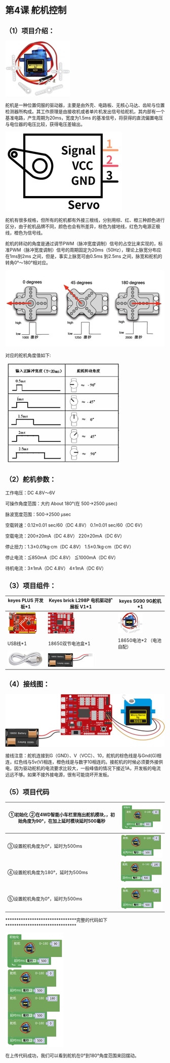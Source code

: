 


# 第4课 舵机控制

## （1）项目介绍：


![](../../media/ebfc39b179ba70727ddf81ce6817deb5.png)

舵机是一种位置伺服的驱动器，主要是由外壳、电路板、无核心马达、齿轮与位置检测器所构成。其工作原理是由接收机或者单片机发出信号给舵机，其内部有一个基准电路，产生周期为20ms，宽度为1.5ms
的基准信号，将获得的直流偏置电压与电位器的电压比较，获得电压差输出。

![](../../media/69be958142b773acdae33eeef12afed7.png)

舵机有很多规格，但所有的舵机都有外接三根线，分别用棕、红、橙三种颜色进行区分，由于舵机品牌不同，颜色也会有所差异，棕色为接地线，红色为电源正极线，橙色为信号线。

舵机的转动的角度是通过调节PWM（脉冲宽度调制）信号的占空比来实现的，标准PWM（脉冲宽度调制）信号的周期固定为20ms（50Hz），理论上脉宽分布应在1ms到2ms
之间，但是，事实上脉宽可由0.5ms 到2.5ms
之间，脉宽和舵机的转角0°～180°相对应。

![](../../media/48fb6072ed3712ea4c4c755adbcdc2a6.png)

对应的舵机角度值如下:

![](../../media/6e2de00c4c08cecef16531adfbba6bf2.png)

## （2）舵机参数：

工作电压：DC 4.8V〜6V

可操作角度范围：大约 About 180°(在 500→2500 μsec)

脉波宽度范围：500→2500 μsec

空载转速：0.12±0.01 sec/60（DC 4.8V） 0.1±0.01 sec/60（DC 6V）

空载电流：200±20mA（DC 4.8V） 220±20mA（DC 6V）

停止扭力：1.3±0.01kg·cm（DC 4.8V） 1.5±0.1kg·cm（DC 6V）

停止电流：≦850mA（DC 4.8V） ≦1000mA（DC 6V）

待机电流：3±1mA（DC 4.8V） 4±1mA（DC 6V）

## （3）项目组件：










|keyes PLUS 开发板*1|Keyes brick L298P 电机驱动扩展板 V1*1|keyes SG90 9G舵机*1|
|-|-|-|
|![](../../media/d9ad1b030b310a80066f8fb541f65f96.png)|![](../../media/3dca1bdd1d1420c1d12b16cbf52fee00.png)|![](../../media/2afd42eb9da6d4a1efa4755458ab2a42.png)|
|USB线*1|18650双节电池盒*1|18650电池*2 （电池自配）|
|![](../../media/260c62fe8edae84c7a302160a3667ce5.png)|![](../../media/c5bf59a8e5cdded95c02334369ab6fdd.png)|




## （4）接线图：

![](../../media/6d995290562680c7c0a2b98c80ec0d42.png)

接线注意：舵机连接到G（GND）、V（VCC）、10，舵机的棕色线是与Gnd(G)相连，红色线与5v(V)相连，橙色线是与数字10相连的。接舵机的时候必须要外接供电，因为驱动舵机的电流要求比较大，一般峰值的情况下接近1A，开发板的电流远远不够。如果不接外接电源，很有可能烧坏开发板。

## （5）项目代码








|①初始化 ②在4WD智能小车栏里拖出舵机模块，，初始角度为90°，在加上延时模块延时500毫秒|![](../../media/c42f4802bc3a890bd4d87562683bed79.png)|
|-|-|
|③设置舵机角度为0°，延时为500ms|![](../../media/09a17b9e164e8661b09d23092df257a2.png)|
|④设置舵机角度为180°，延时为500ms|![](../../media/809fe682b5e9ffa1ec4ed6e6d27816a7.png)|
|⑤设置舵机角度为0°，延时为500ms|![](../../media/09a17b9e164e8661b09d23092df257a2.png)|




\*\*\*\*\*\*\*\*\*\*\*\*\*\*\*\*\*\*\*\*\*\*\*\*\*\*\*\*\*\*\*\*完整的代码如下\*\*\*\*\*\*\*\*\*\*\*\*\*\*\*\*\*\*\*\*\*\*\*\*\*\*\*\*\*\*\*\*

![](../../media/3f20fc244ce5e25189fa8c82b07db453.png)

在上传代码成功，我们可以看到舵机在0°到180°角度范围来回摆动。



